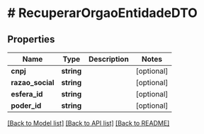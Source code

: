 # # RecuperarOrgaoEntidadeDTO

## Properties

Name | Type | Description | Notes
------------ | ------------- | ------------- | -------------
**cnpj** | **string** |  | [optional]
**razao_social** | **string** |  | [optional]
**esfera_id** | **string** |  | [optional]
**poder_id** | **string** |  | [optional]

[[Back to Model list]](../../README.md#models) [[Back to API list]](../../README.md#endpoints) [[Back to README]](../../README.md)
